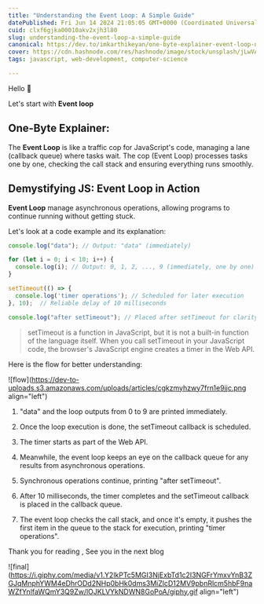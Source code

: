 ```yaml
---
title: "Understanding the Event Loop: A Simple Guide"
datePublished: Fri Jun 14 2024 21:05:05 GMT+0000 (Coordinated Universal Time)
cuid: clxf6gjka00010akv2xjh3l80
slug: understanding-the-event-loop-a-simple-guide
canonical: https://dev.to/imkarthikeyan/one-byte-explainer-event-loop-nlf
cover: https://cdn.hashnode.com/res/hashnode/image/stock/unsplash/jLwVAUtLOAQ/upload/c098d5a0296d0128487c0a14a817515e.jpeg
tags: javascript, web-development, computer-science

---
```


Hello 👋

Let's start with **Event loop**

## One-Byte Explainer:

The **Event Loop** is like a traffic cop for JavaScript's code, managing a lane (callback queue) where tasks wait. The cop (Event Loop) processes tasks one by one, checking the call stack and ensuring everything runs smoothly.

## Demystifying JS: Event Loop in Action

**Event Loop** manage asynchronous operations, allowing programs to continue running without getting stuck.

Let's look at a code example and its explanation:

```javascript
console.log("data"); // Output: "data" (immediately)

for (let i = 0; i < 10; i++) {
  console.log(i); // Output: 0, 1, 2, ..., 9 (immediately, one by one)
}

setTimeout(() => {
  console.log('timer operations'); // Scheduled for later execution
}, 10);  // Reliable delay of 10 milliseconds

console.log("after setTimeout"); // Placed after setTimeout for clarity
```

> setTimeout is a function in JavaScript, but it is not a built-in function of the language itself. When you call setTimeout in your JavaScript code, the browser's JavaScript engine creates a timer in the Web API.

Here is the flow for better understanding:

![flow](https://dev-to-uploads.s3.amazonaws.com/uploads/articles/cgkzmyhzwy7frn1e9jjc.png align="left")

1. "data" and the loop outputs from 0 to 9 are printed immediately.
    
2. Once the loop execution is done, the setTimeout callback is scheduled.
    
3. The timer starts as part of the Web API.
    
4. Meanwhile, the event loop keeps an eye on the callback queue for any results from asynchronous operations.
    
5. Synchronous operations continue, printing "after setTimeout".
    
6. After 10 milliseconds, the timer completes and the setTimeout callback is placed in the callback queue.
    
7. The event loop checks the call stack, and once it's empty, it pushes the first item in the queue to the stack for execution, printing "timer operations".
    

Thank you for reading , See you in the next blog

![final](https://i.giphy.com/media/v1.Y2lkPTc5MGI3NjExbTd1c2I3NGFrYmxvYnB3ZGJqMnphYWM4eDhrODd2NHp0bHk0dms3MiZlcD12MV9pbnRlcm5hbF9naWZfYnlfaWQmY3Q9Zw/lOJKLVYkNDWN8GoPoA/giphy.gif align="left")